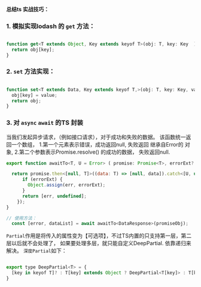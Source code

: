 #### 总结ts 实战技巧：

### 1. 模拟实现lodash 的 `get` 方法：
   

```js

function get<T extends Object, Key extends keyof T>(obj: T, key: Key  ) { 
  return obj[key];
}
```

### 2. `set` 方法实现：

```js

function set<T extends Data, Key extends keyof T,>(obj: T, key: Key, value: T[Key]) { 
  obj[key] = value;
  return obj;
}

```

### 3. 对 `async` `await` 的TS 封装

 当我们发起异步请求，（例如接口请求），对于成功和失败的数据。 该函数统一返回一个数组，
   1.第一个元素表示错误，成功返回null, 失败返回 继承自Error的 对象, 
   2.第二个参数表示Promise.resolve() 的成功的数据， 失败返回null.

```js
export function awaitTo<T, U = Error> ( promise: Promise<T>, errorExt?: object): Promise<[U, undefined] | [null, T]> {

  return promise.then<[null, T]>((data: T) => [null, data]).catch<[U, undefined]>((err: U) => {
      if (errorExt) {
        Object.assign(err, errorExt);
      }
      return [err, undefined];
    });
}

// 使用方法：
  const [error, dataList] = await awaitTo<DataResponse>(promiseObj);
```


`Partial`作用是将传入的属性变为【可选项】，不过TS内置的只支持第一层，第二层以后就不会处理了，
 如果要处理多层，就只能自定义DeepPartial. 依靠递归来解决。 `深度Partial`如下：

```js

export type DeepPartial<T> = {
  [key in keyof T]? : T[key] extends Object ? DeepPartial<T[key]> : T[key]
}

```
